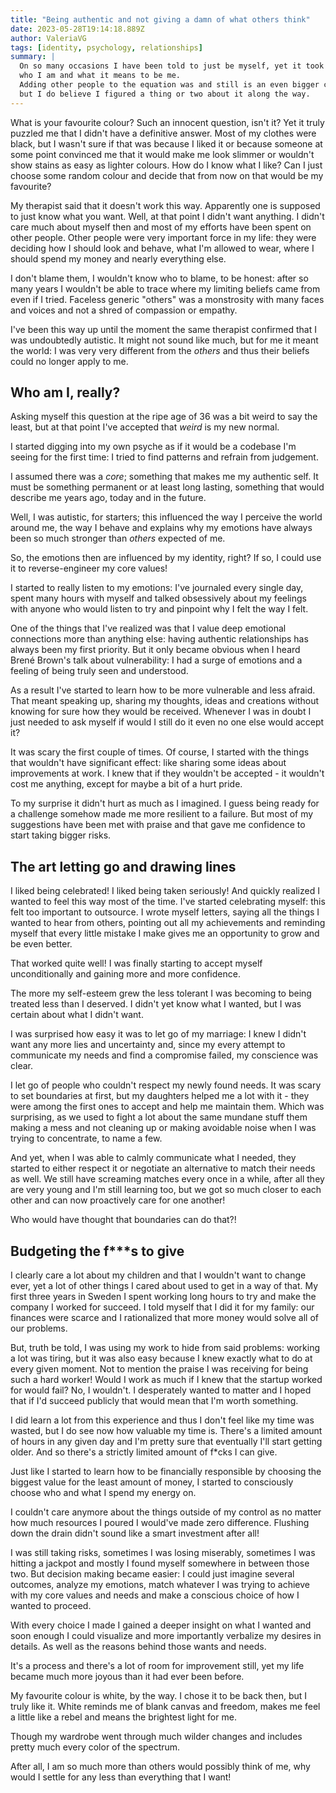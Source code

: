 ```yaml
---
title: "Being authentic and not giving a damn of what others think"
date: 2023-05-28T19:14:18.889Z
author: ValeriaVG
tags: [identity, psychology, relationships]
summary: |
  On so many occasions I have been told to just be myself, yet it took me a while to figure out
  who I am and what it means to be me. 
  Adding other people to the equation was and still is an even bigger challenge, 
  but I do believe I figured a thing or two about it along the way.
---
```


What is your favourite colour? Such an innocent question, isn't it? Yet it truly
puzzled me that I didn't have a definitive answer. Most of my clothes were
black, but I wasn't sure if that was because I liked it or because someone at
some point convinced me that it would make me look slimmer or wouldn't show
stains as easy as lighter colours. How do I know what I like? Can I just choose
some random colour and decide that from now on that would be my favourite?

My therapist said that it doesn't work this way. Apparently one is supposed to
just know what you want. Well, at that point I didn't want anything. I didn't
care much about myself then and most of my efforts have been spent on other
people. Other people were very important force in my life: they were deciding
how I should look and behave, what I'm allowed to wear, where I should spend my
money and nearly everything else.

I don't blame them, I wouldn't know who to blame, to be honest: after so many
years I wouldn't be able to trace where my limiting beliefs came from even if I
tried. Faceless generic "others" was a monstrosity with many faces and voices
and not a shred of compassion or empathy.

I've been this way up until the moment the same therapist confirmed that I was
undoubtedly autistic. It might not sound like much, but for me it meant the
world: I was very very different from the _others_ and thus their beliefs could
no longer apply to me.

## Who am I, really?

Asking myself this question at the ripe age of 36 was a bit weird to say the
least, but at that point I've accepted that _weird_ is my new normal.

I started digging into my own psyche as if it would be a codebase I'm seeing for
the first time: I tried to find patterns and refrain from judgement.

I assumed there was a _core_; something that makes me my authentic self. It must
be something permanent or at least long lasting, something that would describe
me years ago, today and in the future.

Well, I was autistic, for starters; this influenced the way I perceive the world
around me, the way I behave and explains why my emotions have always been so
much stronger than _others_ expected of me.

So, the emotions then are influenced by my identity, right? If so, I could use
it to reverse-engineer my core values!

I started to really listen to my emotions: I've journaled every single day,
spent many hours with myself and talked obsessively about my feelings with
anyone who would listen to try and pinpoint why I felt the way I felt.

One of the things that I've realized was that I value deep emotional connections
more than anything else: having authentic relationships has always been my first
priority. But it only became obvious when I heard Brené Brown's talk about
vulnerability: I had a surge of emotions and a feeling of being truly seen and
understood.

As a result I've started to learn how to be more vulnerable and less afraid.
That meant speaking up, sharing my thoughts, ideas and creations without knowing
for sure how they would be received. Whenever I was in doubt I just needed to
ask myself if would I still do it even no one else would accept it?

It was scary the first couple of times. Of course, I started with the things
that wouldn't have significant effect: like sharing some ideas about
improvements at work. I knew that if they wouldn't be accepted - it wouldn't
cost me anything, except for maybe a bit of a hurt pride.

To my surprise it didn't hurt as much as I imagined. I guess being ready for a
challenge somehow made me more resilient to a failure. But most of my
suggestions have been met with praise and that gave me confidence to start
taking bigger risks.

## The art letting go and drawing lines

I liked being celebrated! I liked being taken seriously! And quickly realized I
wanted to feel this way most of the time. I've started celebrating myself: this
felt too important to outsource. I wrote myself letters, saying all the things I
wanted to hear from others, pointing out all my achievements and reminding
myself that every little mistake I make gives me an opportunity to grow and be
even better.

That worked quite well! I was finally starting to accept myself unconditionally
and gaining more and more confidence.

The more my self-esteem grew the less tolerant I was becoming to being treated
less than I deserved. I didn't yet know what I wanted, but I was certain about
what I didn't want.

I was surprised how easy it was to let go of my marriage: I knew I didn't want
any more lies and uncertainty and, since my every attempt to communicate my
needs and find a compromise failed, my conscience was clear.

I let go of people who couldn't respect my newly found needs. It was scary to
set boundaries at first, but my daughters helped me a lot with it - they were
among the first ones to accept and help me maintain them. Which was surprising,
as we used to fight a lot about the same mundane stuff them making a mess and
not cleaning up or making avoidable noise when I was trying to concentrate, to
name a few.

And yet, when I was able to calmly communicate what I needed, they started to
either respect it or negotiate an alternative to match their needs as well. We
still have screaming matches every once in a while, after all they are very
young and I'm still learning too, but we got so much closer to each other and
can now proactively care for one another!

Who would have thought that boundaries can do that?!

## Budgeting the f***s to give

I clearly care a lot about my children and that I wouldn't want to change ever,
yet a lot of other things I cared about used to get in a way of that. My first
three years in Sweden I spent working long hours to try and make the company I
worked for succeed. I told myself that I did it for my family: our finances were
scarce and I rationalized that more money would solve all of our problems.

But, truth be told, I was using my work to hide from said problems: working a
lot was tiring, but it was also easy because I knew exactly what to do at every
given moment. Not to mention the praise I was receiving for being such a hard
worker! Would I work as much if I knew that the startup worked for would fail?
No, I wouldn't. I desperately wanted to matter and I hoped that if I'd succeed
publicly that would mean that I'm worth something.

I did learn a lot from this experience and thus I don't feel like my time was
wasted, but I do see now how valuable my time is. There's a limited amount of
hours in any given day and I'm pretty sure that eventually I'll start getting
older. And so there's a strictly limited amount of f*cks I can give.

Just like I started to learn how to be financially responsible by choosing the
biggest value for the least amount of money, I started to consciously choose who
and what I spend my energy on.

I couldn't care anymore about the things outside of my control as no matter how
much resources I poured I would've made zero difference. Flushing down the drain
didn't sound like a smart investment after all!

I was still taking risks, sometimes I was losing miserably, sometimes I was
hitting a jackpot and mostly I found myself somewhere in between those two. But
decision making became easier: I could just imagine several outcomes, analyze my
emotions, match whatever I was trying to achieve with my core values and needs
and make a conscious choice of how I wanted to proceed.

With every choice I made I gained a deeper insight on what I wanted and soon
enough I could visualize and more importantly verbalize my desires in details.
As well as the reasons behind those wants and needs.

It's a process and there's a lot of room for improvement still, yet my life
became much more joyous than it had ever been before.

My favourite colour is white, by the way. I chose it to be back then, but I
truly like it. White reminds me of blank canvas and freedom, makes me feel a
little like a rebel and means the brightest light for me.

Though my wardrobe went through much wilder changes and includes pretty much
every color of the spectrum.

After all, I am so much more than others would possibly think of me, why would I
settle for any less than everything that I want!
